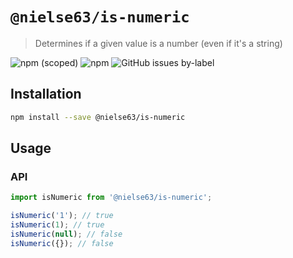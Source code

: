 # `@nielse63/is-numeric`

> Determines if a given value is a number (even if it's a string)

![npm (scoped)](https://img.shields.io/npm/v/@nielse63/is-numeric?style=for-the-badge) ![npm](https://img.shields.io/npm/dt/@nielse63/is-numeric?style=for-the-badge) ![GitHub issues by-label](https://img.shields.io/github/issues/nielse63/node-scripts/is-numeric?style=for-the-badge)

## Installation

```bash
npm install --save @nielse63/is-numeric
```

## Usage

### API

```js
import isNumeric from '@nielse63/is-numeric';

isNumeric('1'); // true
isNumeric(1); // true
isNumeric(null); // false
isNumeric({}); // false
```
